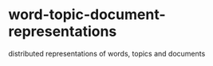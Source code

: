 word-topic-document-representations
===================================

distributed representations of words, topics and documents

